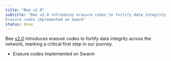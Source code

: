 ```yaml
---
title: "Bee v2.0"
subtitle: "Bee v2.0 introduces erasure codes to fortify data integrity across the network, marking a critical first step in our journey.
Erasure codes implemented on Swarm"
status: done
---
```


Bee [v2.0](https://github.com/ethersphere/bee/releases/tag/v2.0.0) introduces erasure codes to fortify data integrity across the network, marking a critical first step in our journey.

- Erasure codes implemented on Swarm

